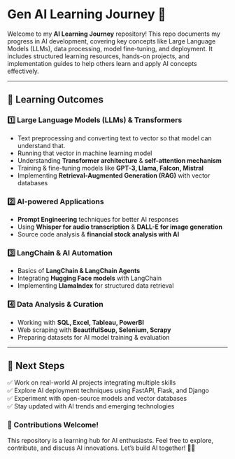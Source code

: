 # **Gen AI Learning Journey 🚀**  

Welcome to my **AI Learning Journey** repository! This repo documents my progress in AI development, covering key concepts like Large Language Models (LLMs), data processing, model fine-tuning, and deployment. It includes structured learning resources, hands-on projects, and implementation guides to help others learn and apply AI concepts effectively.  

---  

## 🎯 **Learning Outcomes**  

### **1️⃣ Large Language Models (LLMs) & Transformers**  
- Text preprocessing and converting text to vector so that model can understand that.
- Running that vector in machine learning model
- Understanding **Transformer architecture** & **self-attention mechanism**  
- Training & fine-tuning models like **GPT-3, Llama, Falcon, Mistral**  
- Implementing **Retrieval-Augmented Generation (RAG)** with vector databases  

### **2️⃣ AI-powered Applications**  
- **Prompt Engineering** techniques for better AI responses  
- Using **Whisper for audio transcription** & **DALL-E for image generation**  
- Source code analysis & **financial stock analysis with AI**  

### **3️⃣ LangChain & AI Automation**  
- Basics of **LangChain & LangChain Agents**  
- Integrating **Hugging Face models** with LangChain  
- Implementing **LlamaIndex** for structured data retrieval  

### **4️⃣ Data Analysis & Curation**  
- Working with **SQL, Excel, Tableau, PowerBI**  
- Web scraping with **BeautifulSoup, Selenium, Scrapy**  
- Preparing datasets for AI model training & evaluation  

---  

## 🚀 **Next Steps**  
✅ Work on real-world AI projects integrating multiple skills  
✅ Explore AI deployment techniques using FastAPI, Flask, and Django  
✅ Experiment with open-source models and vector databases  
✅ Stay updated with AI trends and emerging technologies  

### **📢 Contributions Welcome!**  
This repository is a learning hub for AI enthusiasts. Feel free to explore, contribute, and discuss AI innovations. Let’s build AI together! 🤖✨
